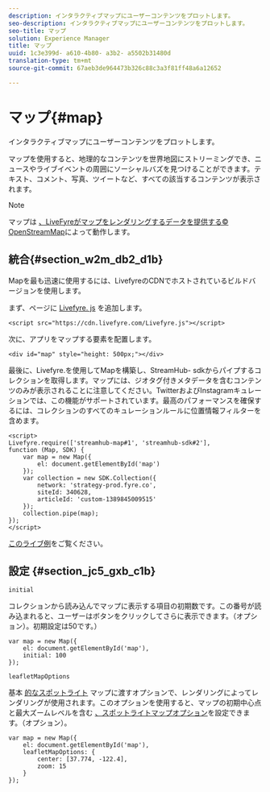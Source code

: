 ```yaml
---
description: インタラクティブマップにユーザーコンテンツをプロットします。
seo-description: インタラクティブマップにユーザーコンテンツをプロットします。
seo-title: マップ
solution: Experience Manager
title: マップ
uuid: 1c3e399d- a610-4b80- a3b2- a5502b31480d
translation-type: tm+mt
source-git-commit: 67aeb3de964473b326c88c3a3f81ff48a6a12652

---
```



# マップ{#map}

インタラクティブマップにユーザーコンテンツをプロットします。

マップを使用すると、地理的なコンテンツを世界地図にストリーミングでき、ニュースやライブイベントの周囲にソーシャルバズを見つけることができます。テキスト、コメント、写真、ツイートなど、すべての該当するコンテンツが表示されます。

>[!NOTE]
>
>マップは [、LiveFyreがマップをレンダリングするデータを提供する© OpenStreamMap](https://www.openstreetmap.org/copyright)によって動作します。

## 統合{#section_w2m_db2_d1b}

Mapを最も迅速に使用するには、LivefyreのCDNでホストされているビルドバージョンを使用します。

まず、ページに [Livefyre. js](https://github.com/Livefyre/Livefyre.js) を追加します。

```
<script src="https://cdn.livefyre.com/Livefyre.js"></script> 
```

次に、アプリをマップする要素を配置します。

```
<div id="map" style="height: 500px;"></div>
```

最後に、Livefyre.を使用してMapを構築し、StreamHub- sdkからパイプするコレクションを取得します。マップには、ジオタグ付きメタデータを含むコンテンツのみが表示されることに注意してください。TwitterおよびInstagramキュレーションでは、この機能がサポートされています。最高のパフォーマンスを確保するには、コレクションのすべてのキュレーションルールに位置情報フィルターを含めます。

```
<script> 
Livefyre.require(['streamhub-map#1', 'streamhub-sdk#2'], 
function (Map, SDK) { 
    var map = new Map({ 
        el: document.getElementById('map') 
    }); 
    var collection = new SDK.Collection({ 
        network: 'strategy-prod.fyre.co', 
        siteId: 340628, 
        articleId: 'custom-1389845009515' 
    }); 
    collection.pipe(map); 
}); 
</script>
```

[このライブ例](https://codepen.io/cheung31/pen/wkmbF)をご覧ください。

## 設定 {#section_jc5_gxb_c1b}

`initial`

コレクションから読み込んでマップに表示する項目の初期数です。この番号が読み込まれると、ユーザーはボタンをクリックしてさらに表示できます。（オプション）。初期設定は50です。）

```
var map = new Map({ 
    el: document.getElementById('map'), 
    initial: 100 
});
```

`leafletMapOptions`

基本 [的なスポットライト](https://leafletjs.com/) マップに渡すオプションで、レンダリングによってレンダリングが使用されます。このオプションを使用すると、マップの初期中心点と最大ズームレベルを含む [、スポットライトマップオプション](https://leafletjs.com/reference.html#map-options)を設定できます。（オプション）。

```
var map = new Map({ 
    el: document.getElementById('map'), 
    leafletMapOptions: { 
        center: [37.774, -122.4], 
        zoom: 15 
    } 
});
```

